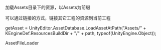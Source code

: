 加载Assets目录下的资源，以Assets为前缀

可以通过链接的方式，链接其它工程的资源到当前工程

getAsset = UnityEditor.AssetDatabase.LoadAssetAtPath("Assets/" + KEngineDef.ResourcesBuildDir + "/" + path, typeof(UnityEngine.Object));





AssetFileLoader